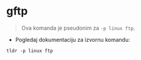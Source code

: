 # gftp

> Ova komanda je pseudonim za `-p linux ftp`.

- Pogledaj dokumentaciju za izvornu komandu:

`tldr -p linux ftp`
